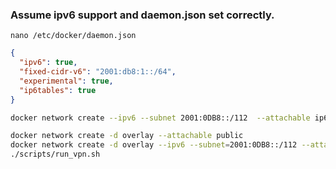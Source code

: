  
### Assume ipv6 support and daemon.json set correctly.
`nano /etc/docker/daemon.json`

```json
{
  "ipv6": true,
  "fixed-cidr-v6": "2001:db8:1::/64",
  "experimental": true,
  "ip6tables": true
}
```

```bash
docker network create --ipv6 --subnet 2001:0DB8::/112  --attachable ip6net

docker network create -d overlay --attachable public
docker network create -d overlay --ipv6 --subnet=2001:0DB8::/112 --attachable ip6net
./scripts/run_vpn.sh
 ```